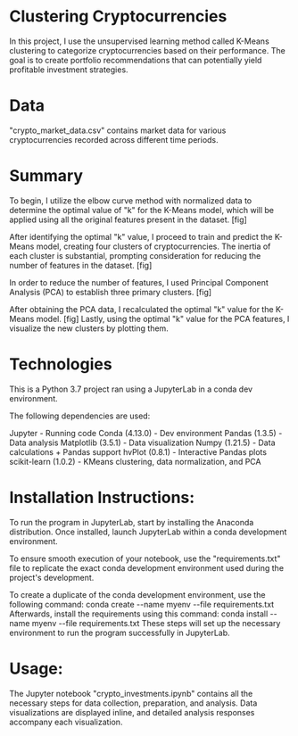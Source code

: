 # Clustering Cryptocurrencies
In this project, I use the unsupervised learning method called K-Means clustering to categorize cryptocurrencies based on their performance. The goal is to create portfolio recommendations that can potentially yield profitable investment strategies.

# Data
"crypto_market_data.csv" contains market data for various cryptocurrencies recorded across different time periods.

# Summary
To begin, I utilize the elbow curve method with normalized data to determine the optimal value of "k" for the K-Means model, which will be applied using all the original features present in the dataset.
[fig]

After identifying the optimal "k" value, I proceed to train and predict the K-Means model, creating four clusters of cryptocurrencies. The inertia of each cluster is substantial, prompting consideration for reducing the number of features in the dataset.
[fig]

In order to reduce the number of features, I used Principal Component Analysis (PCA) to establish three primary clusters.
[fig]

After obtaining the PCA data, I recalculated the optimal "k" value for the K-Means model.
[fig]
Lastly, using the optimal "k" value for the PCA features, I visualize the new clusters by plotting them.

# Technologies
This is a Python 3.7 project ran using a JupyterLab in a conda dev environment.

The following dependencies are used:

Jupyter - Running code
Conda (4.13.0) - Dev environment
Pandas (1.3.5) - Data analysis
Matplotlib (3.5.1) - Data visualization
Numpy (1.21.5) - Data calculations + Pandas support
hvPlot (0.8.1) - Interactive Pandas plots
scikit-learn (1.0.2) - KMeans clustering, data normalization, and PCA

# Installation Instructions:
To run the program in JupyterLab, start by installing the Anaconda distribution. Once installed, launch JupyterLab within a conda development environment.

To ensure smooth execution of your notebook, use the "requirements.txt" file to replicate the exact conda development environment used during the project's development.

To create a duplicate of the conda development environment, use the following command:
    conda create --name myenv --file requirements.txt
Afterwards, install the requirements using this command:
    conda install --name myenv --file requirements.txt
These steps will set up the necessary environment to run the program successfully in JupyterLab.

# Usage:
The Jupyter notebook "crypto_investments.ipynb" contains all the necessary steps for data collection, preparation, and analysis. Data visualizations are displayed inline, and detailed analysis responses accompany each visualization.
